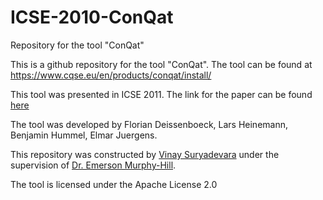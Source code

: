 # ICSE-2010-ConQat
Repository for the tool "ConQat"

This is a github repository for the tool "ConQat". The tool can be found at https://www.cqse.eu/en/products/conqat/install/

This tool was presented in ICSE 2011. The link for the paper can be found [here](http://dl.acm.org/citation.cfm?id=1810343) 

The tool was developed by Florian Deissenboeck, Lars Heinemann, Benjamin Hummel, Elmar Juergens.

This repository was constructed by [Vinay Suryadevara](https://github.com/vinay92) under the supervision of [Dr. Emerson Murphy-Hill](https://github.com/CaptainEmerson).

The tool is licensed under the Apache License 2.0

